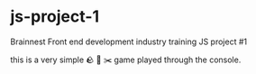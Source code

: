 # js-project-1
Brainnest Front end development industry training JS project #1

this is a very simple 🪨 📰 ✂️ game played through the console.
